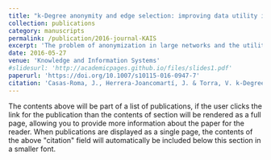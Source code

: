 ```yaml
---
title: "k-Degree anonymity and edge selection: improving data utility in large networks"
collection: publications
category: manuscripts
permalink: /publication/2016-journal-KAIS
excerpt: 'The problem of anonymization in large networks and the utility of released data are considered in this paper. Although there are some anonymization methods for networks, most of them cannot be applied in large networks because of their complexity. In this paper, we devise a simple and efficient algorithm for k-degree anonymity in large networks. Our algorithm constructs a k-degree anonymous network by the minimum number of edge modifications. We compare our algorithm with other well-known k-degree anonymous algorithms and demonstrate that information loss in real networks is lowered. Moreover, we consider the edge relevance in order to improve the data utility on anonymized networks. By considering the neighbourhood centrality score of each edge, we preserve the most important edges of the network, reducing the information loss and increasing the data utility. An evaluation of clustering processes is performed on our algorithm, proving that edge neighbourhood centrality increases data utility. Lastly, we apply our algorithm to different large real datasets and demonstrate their efficiency and practical utility.'
date: 2016-05-27
venue: 'Knowledge and Information Systems'
#slidesurl: 'http://academicpages.github.io/files/slides1.pdf'
paperurl: 'https://doi.org/10.1007/s10115-016-0947-7'
citation: 'Casas-Roma, J., Herrera-Joancomartí, J. & Torra, V. k-Degree anonymity and edge selection: improving data utility in large networks. Knowl Inf Syst 50, 447–474 (2017). https://doi.org/10.1007/s10115-016-0947-7'
---
```


The contents above will be part of a list of publications, if the user clicks the link for the publication than the contents of section will be rendered as a full page, allowing you to provide more information about the paper for the reader. When publications are displayed as a single page, the contents of the above "citation" field will automatically be included below this section in a smaller font.